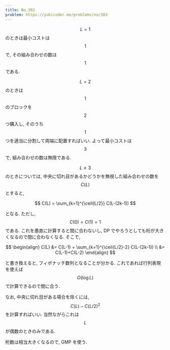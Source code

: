 ```yaml
---
title: No.303
problem: https://yukicoder.me/problems/no/303
---
```

$$ L=1 $$ のときは最小コストは $$ 1 $$ で, その組み合わせの数は $$ 1 $$ である.

$$ L=2 $$ のときは $$ 1 $$ のブロックを $$ 2 $$ つ購入し, そのうち $$ 1 $$ つを適当に分割して両端に配置すればいい. よって最小コストは $$ 3 $$ で, 組み合わせの数は無限である.

$$ L \geq 3 $$ のときについては, 中央に切れ目があるかどうかを無視した組み合わせの数を $$ C(L) $$ とすると,

$$
C(L) = \sum_{k=1}^{\ceil{L/2}} C(L-(2k-1))
$$

となる. ただし, $$ C(0) = C(1) = 1 $$ である. これを愚直に計算すると間に合わないし, DP でやろうとしても桁が大きくなるので間に合わなくなる. そこで,

$$
\begin{align}
C(L) &= C(L-1) + \sum_{k=1}^{\ceil{L/2}-2} C(L-(2k-1)) \\
     &= C(L-1)+C(L-2)
\end{align}
$$

と書き換えると, フィボナッチ数列となることが分かる. これであれば行列表現を使えば $$ O(\log L) $$ で計算できるので間に合う.

なお, 中央に切れ目がある場合を除くには, $$ C(L)-C(L/2)^2 $$ を計算すればいい. 当然ながらこれは $$ L $$ が偶数のときのみである.

桁数は相当大きくなるので, GMP を使う.
